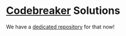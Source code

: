 # [Codebreaker](https://codebreaker.xyz) Solutions

We have a [dedicated repository](https://github.com/EC3-Gang/codebreaker-solutions)
for that now!
